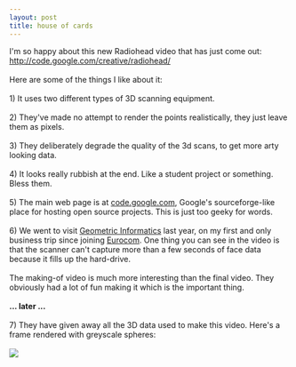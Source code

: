 ```yaml
---
layout: post
title: house of cards
---
```


<div class="entry-item s2-entrytext">I'm so happy about this new Radiohead video that has just come out:<br/><a href="http://code.google.com/creative/radiohead/" rel="nofollow">http://code.google.com/creative/radiohe<wbr></wbr>ad/</a><br/><br/>Here are some of the things I like about it:<br/><br/>1) It uses two different types of 3D scanning equipment.<br/><br/>2) They've made no attempt to render the points realistically, they just leave them as pixels.<br/><br/>3) They deliberately degrade the quality of the 3d scans, to get more arty looking data.<br/><br/>4) It looks really rubbish at the end. Like a student project or something. Bless them.<br/><br/>5) The main web page is at <a href="http://code.google.com" rel="nofollow">code.google.com</a>, Google's sourceforge-like place for hosting open source projects. This is just too geeky for words. <br/><br/>6) We went to visit <a href="http://www.geometricinformatics.com/" rel="nofollow">Geometric Informatics</a> last year, on my first and only business trip since joining <a href="http://www.eurocom.co.uk" rel="nofollow">Eurocom</a>. One thing you can see in the video is that the scanner can't capture more than a few seconds of face data because it fills up the hard-drive.<br/><br/>The making-of video is much more interesting than the final video. They obviously had a lot of fun making it which is the important thing.<br/><br/><b>... later ...</b><br/><br/>7) They have given away all the 3D data used to make this video. Here's a frame rendered with greyscale spheres:<br/><br/><img src="http://lh4.ggpht.com/tim.hutton/SHybqsutN9I/AAAAAAAABhY/47rEyUBzxvg/s800/thom_yorke_4d.jpg"/></div>